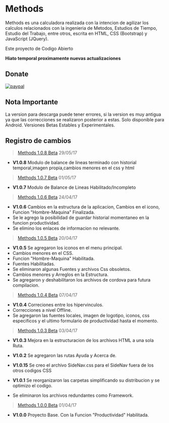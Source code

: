 # Methods
Methods es una calculadora realizada con la intencion de agilizar los calculos relacionados con la ingenieria de Metodos, Estudios de Tiempo, Estudio del Trabajo, entre otros, escrita en HTML, CSS (Bootstrap) y JavaScript (JQuery).

Este proyecto de Codigo Abierto

**Hiato temporal proximamente nuevas actualizaciones**

## Donate

[![paypal](https://www.paypalobjects.com/en_US/i/btn/btn_donateCC_LG.gif)](paypal.me/MetalSyntax)

## Nota Importante 

La version para descarga puede tener errores, si la version es muy antigua ya que las correcciones se realizaron posterior a estas. Solo disponible para Android. Versiones Betas Estables y Experimentales.

## Registro de cambios

> [Methods 1.0.8 Beta](http://adf.ly/1n048L) 29/05/17

- **V1.0.8** Modulo de balance de lineas terminado con historial temporal,imagen propia,cambios menores en el css y html 

> [Methods 1.0.7 Beta](http://adf.ly/1n047H) 01/05/17

- **V1.0.7** Modulo de Balance de Lineas Habilitado/Incompleto 

> [Methods 1.0.6 Beta](http://adf.ly/1n044a) 24/04/17

- **V1.0.6** Cambios en la estructura de la aplicacion, Cambios en el icono, Funcion "Hombre-Maquina" Finalizada.
- Se le agrego la posibilidad de guardar historial momentaneo en la funcion productividad. 
- Se elimino los enlaces de informacion no relevante. 

> [Methods 1.0.5 Beta](http://adf.ly/1n043d) 20/04/17

- **V1.0.5** Se agregaron los iconos en el menu principal. 
- Cambios menores en el CSS. 
- Funcion "Hombre-Maquina" Habilitada. 
- Fuentes Habilitadas. 
- Se eliminaron algunas Fuentes y archivos Css obsoletos. 
- Cambios menores y Arreglos en la Estructura. 
- Se agregaron y deshabilitaron los archivos de cordova para futura compilacion.

> [Methods 1.0.4 Beta](http://adf.ly/1n03wg) 07/04/17

- **V1.0.4** Correciones entre los hipervinculos.  
- Correcciones a nivel Offline. 
- Se agregaron las fuentes locales, imagen de logotipo, iconos, css especificos y el ultimo formulario de productividad hasta el momento. 

> [Methods 1.0.3 Beta](http://adf.ly/1n03u7) 03/04/17

- **V1.0.3** Mejora en la estructuracion de los archivos HTML a una sola Ruta. 

- **V1.0.2** Se agregaron las rutas Ayuda y Acerca de.

- **V1.0.15** Se creo el archivo SideNav.css para el SideNav fuera de los otros codigos CSS

- **V1.0.1** Se reorganizaron las carpetas simplificando su distribucion y se optimizo el codigo. 
- Se eliminaron los archivos redundantes como Framework.

> [Methods 1.0.0 Beta](http://adf.ly/1n03kd) 01/04/17

- **V1.0.0** Proyecto Base. Con la Funcion "Productividad" Habilitada. 
